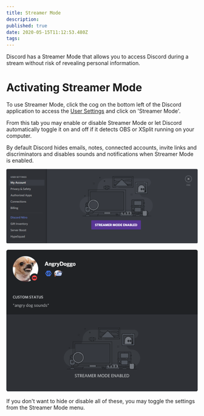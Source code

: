 ```yaml
---
title: Streamer Mode
description: 
published: true
date: 2020-05-15T11:12:53.480Z
tags: 
---
```


Discord has a Streamer Mode that allows you to access Discord during a stream without risk of revealing personal information.

# Activating Streamer Mode
To use Streamer Mode, click the cog on the bottom left of the Discord application to access the [User Settings](/user-settings) and click on 'Streamer Mode'.

From this tab you may enable or disable Streamer Mode or let Discord automatically toggle it on and off if it detects OBS or XSplit running on your computer.

By default Discord hides emails, notes, connected accounts, invite links and discriminators and disables sounds and notifications when Streamer Mode is enabled. 

![Streamer mode in User Settings](/uploads/streamer-mode/streamer-mode-user-settings.png "Streamer mode in User Settings")

![Streamer mode in Profile Cards](/uploads/streamer-mode/streamer-mode-profile-card.png "Streamer mode in Profile Cards")

If you don't want to hide or disable all of these, you may toggle the settings from the Streamer Mode menu. 